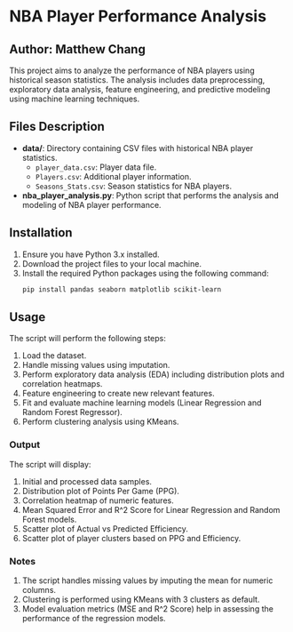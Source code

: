 # NBA Player Performance Analysis
## Author: Matthew Chang

This project aims to analyze the performance of NBA players using historical season statistics. The analysis includes data preprocessing, exploratory data analysis, feature engineering, and predictive modeling using machine learning techniques.

## Files Description

- **data/**: Directory containing CSV files with historical NBA player statistics.
  - `player_data.csv`: Player data file.
  - `Players.csv`: Additional player information.
  - `Seasons_Stats.csv`: Season statistics for NBA players.
- **nba_player_analysis.py**: Python script that performs the analysis and modeling of NBA player performance.

## Installation

1. Ensure you have Python 3.x installed.
2. Download the project files to your local machine.
3. Install the required Python packages using the following command:
   ```bash
   pip install pandas seaborn matplotlib scikit-learn

## Usage
The script will perform the following steps:

1. Load the dataset.
2. Handle missing values using imputation.
3. Perform exploratory data analysis (EDA) including distribution plots and correlation heatmaps.
4. Feature engineering to create new relevant features.
5. Fit and evaluate machine learning models (Linear Regression and Random Forest Regressor).
6. Perform clustering analysis using KMeans.

### Output
The script will display:

1. Initial and processed data samples.
2. Distribution plot of Points Per Game (PPG).
3. Correlation heatmap of numeric features.
4. Mean Squared Error and R^2 Score for Linear Regression and Random Forest models.
5. Scatter plot of Actual vs Predicted Efficiency.
6. Scatter plot of player clusters based on PPG and Efficiency.

### Notes

1. The script handles missing values by imputing the mean for numeric columns.
2. Clustering is performed using KMeans with 3 clusters as default.
3. Model evaluation metrics (MSE and R^2 Score) help in assessing the performance of the regression models.
